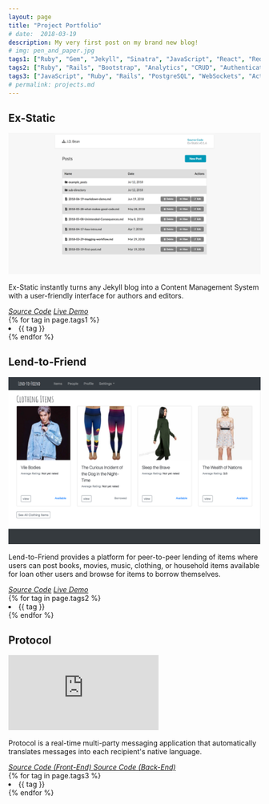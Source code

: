 ```yaml
---
layout: page
title: "Project Portfolio"
# date:  2018-03-19
description: My very first post on my brand new blog!
# img: pen_and_paper.jpg
tags1: ["Ruby", "Gem", "Jekyll", "Sinatra", "JavaScript", "React", "Redux", "Thunk", "Fetch", "WebSockets", "API", "SCSS", "Semantic UI", Self-hosted ]
tags2: ["Ruby", "Rails", "Bootstrap", "Analytics", "CRUD", "Authentication", "PostgreSQL", "Authorization", "Responsive Design",  "Heroku"]
tags3: ["JavaScript", "Ruby", "Rails", "PostgreSQL", "WebSockets", "Action Cable", "Google Translate API", "bcrypt", "CSS"]
# permalink: projects.md
---
```



## Ex-Static

![Ex-Static](/assets/img/Ex-Static.png)

Ex-Static instantly turns any Jekyll blog into a Content Management System with a user-friendly interface for authors and editors.

<div class="project-footer">
  <div class="project-share">
    <a href="https://github.com/jdbean/Ex-Static" title="Source Code"  target="_blank"><i class="fa fa-github" aria-hidden="true"> Source Code</i></a>
    <a href="https://office.johannabearman.duckdns.org" title="Live Demo"  target="_blank"><i class="fa fa-desktop" aria-hidden="true"> Live Demo</i></a>
  </div>
  <div class="project-tag">
    <div class="tags">
      {% for tag in page.tags1 %}
        <li class="tag">
            {{ tag }}
        </li>
      {% endfor %}
    </div>
  </div>
</div>

## Lend-to-Friend

![Lend-to-Friend](/assets/img/Lend-to-Friend.png)


Lend-to-Friend provides a platform for peer-to-peer lending of items where users can post books, movies, music, clothing, or household items available for loan other users and browse for items to borrow themselves.


<div class="project-footer">
  <div class="project-share">
    <a href="https://github.com/jdbean/lend-to-friend" title="Source Code"  target="_blank"><i class="fa fa-github" aria-hidden="true"> Source Code</i></a>
    <a href="https://pacific-earth-11787.herokuapp.com" title="Live Demo"  target="_blank"><i class="fa fa-desktop" aria-hidden="true"> Live Demo</i></a>
  </div>
  <div class="project-tag">
    <div class="tags">
      {% for tag in page.tags2 %}
        <li class="tag">
            {{ tag }}
        </li>
      {% endfor %}
    </div>
  </div>
</div>

## Protocol

<div class="video-container">
  <iframe src="https://www.youtube.com/embed/vMI0HT0UjEM" frameborder="0" allowfullscreen></iframe>
</div>

Protocol is a real-time multi-party messaging application that automatically translates messages into each recipient's native language.

<div class="project-footer">
  <div class="project-share">
    <a href="https://github.com/jdbean/protocol-frontend" title="Front-End Source Code"  target="_blank"><i class="fa fa-github" aria-hidden="true"> Source Code (Front-End) </i></a>
    <a href="https://github.com/jdbean/protocol-backend" title="Back-End Source Code"  target="_blank"><i class="fa fa-github" aria-hidden="true"> Source Code (Back-End)</i></a>
  </div>
  <div class="project-tag">
    <div class="tags">
      {% for tag in page.tags3 %}
        <li class="tag">
            {{ tag }}
        </li>
      {% endfor %}
    </div>
  </div>
</div>

